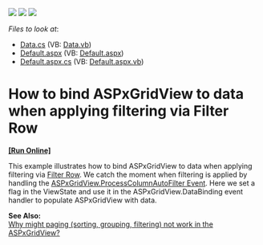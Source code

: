 <!-- default badges list -->
![](https://img.shields.io/endpoint?url=https://codecentral.devexpress.com/api/v1/VersionRange/128537872/13.1.9%2B)
[![](https://img.shields.io/badge/Open_in_DevExpress_Support_Center-FF7200?style=flat-square&logo=DevExpress&logoColor=white)](https://supportcenter.devexpress.com/ticket/details/E5174)
[![](https://img.shields.io/badge/📖_How_to_use_DevExpress_Examples-e9f6fc?style=flat-square)](https://docs.devexpress.com/GeneralInformation/403183)
<!-- default badges end -->
<!-- default file list -->
*Files to look at*:

* [Data.cs](./CS/WebSite/App_Code/Data.cs) (VB: [Data.vb](./VB/WebSite/App_Code/Data.vb))
* [Default.aspx](./CS/WebSite/Default.aspx) (VB: [Default.aspx](./VB/WebSite/Default.aspx))
* [Default.aspx.cs](./CS/WebSite/Default.aspx.cs) (VB: [Default.aspx.vb](./VB/WebSite/Default.aspx.vb))
<!-- default file list end -->
# How to bind ASPxGridView to data when applying filtering via Filter Row
<!-- run online -->
**[[Run Online]](https://codecentral.devexpress.com/e5174/)**
<!-- run online end -->


<p>This example illustrates how to bind ASPxGridView to data when applying filtering via <a href="http://documentation.devexpress.com/#AspNet/CustomDocument3684"><u>Filter Row</u></a>. We catch the moment when filtering is applied by handling the <a href="http://documentation.devexpress.com/#AspNet/DevExpressWebASPxGridViewASPxGridView_ProcessColumnAutoFiltertopic"><u>ASPxGridView.ProcessColumnAutoFilter Event</u></a>. Here we set a flag in the ViewState and use it in the ASPxGridView.DataBinding event handler to populate ASPxGridView with data.</p><p><strong>See Also:</strong><br />
<a href="https://www.devexpress.com/Support/Center/p/K18183">Why might paging (sorting, grouping, filtering) not work in the ASPxGridView?</a></p>

<br/>


